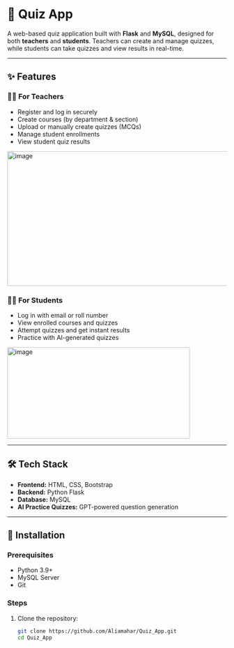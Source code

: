 # 📘 Quiz App  

A web-based quiz application built with **Flask** and **MySQL**, designed for both **teachers** and **students**. Teachers can create and manage quizzes, while students can take quizzes and view results in real-time.  

---

## ✨ Features  

### 👨‍🏫 For Teachers  
- Register and log in securely  
- Create courses (by department & section)  
- Upload or manually create quizzes (MCQs)  
- Manage student enrollments  
- View student quiz results  
<img width="624" height="309" alt="image" src="https://github.com/user-attachments/assets/f09c85c7-260a-4d5e-852a-d6f77373117e" />

### 👩‍🎓 For Students  
- Log in with email or roll number  
- View enrolled courses and quizzes  
- Attempt quizzes and get instant results  
- Practice with AI-generated quizzes  
<img width="419" height="210" alt="image" src="https://github.com/user-attachments/assets/1d6a9f87-1aea-48de-8ee5-478f17200331" />

---

## 🛠️ Tech Stack  

- **Frontend:** HTML, CSS, Bootstrap  
- **Backend:** Python Flask  
- **Database:** MySQL  
- **AI Practice Quizzes:** GPT-powered question generation  

---

## 🚀 Installation  

### Prerequisites  
- Python 3.9+  
- MySQL Server  
- Git  

### Steps  

1. Clone the repository:  
   ```bash
   git clone https://github.com/Aliamahar/Quiz_App.git
   cd Quiz_App
